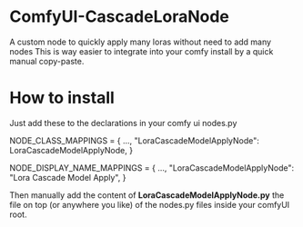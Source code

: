 # ComfyUI-CascadeLoraNode
A custom node to quickly apply many loras without need to add many nodes
This is way easier to integrate into your comfy install by a quick manual copy-paste.

# How to install
Just add these to the declarations in your comfy ui nodes.py

NODE_CLASS_MAPPINGS = {
  ...,
  "LoraCascadeModelApplyNode": LoraCascadeModelApplyNode,
}

NODE_DISPLAY_NAME_MAPPINGS = {
  ...,
  "LoraCascadeModelApplyNode": "Lora Cascade Model Apply",
}

Then manually add the content of **LoraCascadeModelApplyNode.py** the file on top (or anywhere you like) of the nodes.py files inside your comfyUI root.
